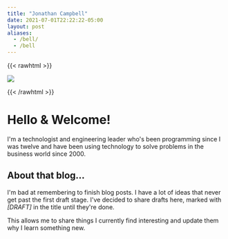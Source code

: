 ```yaml
---
title: "Jonathan Campbell"
date: 2021-07-01T22:22:22-05:00
layout: post
aliases:
  - /bell/
  - /bell
---
```


{{< rawhtml >}}


<img src="/images/headshot.jpg" class="headshot">

{{< /rawhtml >}}

# Hello & Welcome!

I'm a technologist and engineering leader who's been programming since I was twelve and have been using technology to solve problems in the business world since 2000. 

## About that blog...

I'm bad at remembering to finish blog posts. I have a lot of ideas that never get past the first draft stage. 
I've decided to share drafts here, marked with *[DRAFT]* in the title until they're done. 

This allows me to share things I currently find interesting and update them why I learn something new. 
